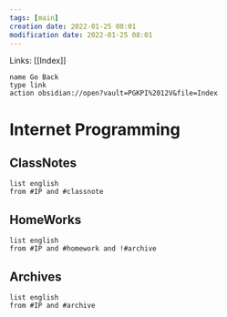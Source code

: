```yaml
---
tags: [main]
creation date: 2022-01-25 08:01
modification date: 2022-01-25 08:01
---
```


Links: [[Index]]
```button
name Go Back
type link
action obsidian://open?vault=PGKPI%2012V&file=Index
```
# Internet Programming
## ClassNotes
```dataview
list english
from #IP and #classnote
```
## HomeWorks
```dataview
list english
from #IP and #homework and !#archive
```
## Archives
```dataview
list english
from #IP and #archive
```